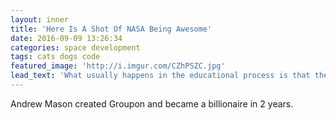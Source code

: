 ```yaml
---
layout: inner
title: 'Here Is A Shot Of NASA Being Awesome'
date: 2016-09-09 13:26:34
categories: space development
tags: cats dogs code
featured_image: 'http://i.imgur.com/CZhPSZC.jpg'
lead_text: 'What usually happens in the educational process is that the faculties are dulled, overloaded, stuffed and paralyzed so that by the time most people are mature they have lost their innate capabilities. R. Buckminster Fuller'
---
```


Andrew Mason created Groupon and became a billionaire in 2 years. 



